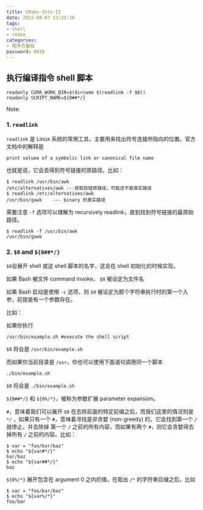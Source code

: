 ```yaml
---
title: CMake-Into-II
date: 2022-08-07 13:23:16
tags:
- shell
- cmake
categories:
- 程序员基础
password: 0418
---
```


## 执行编译指令 shell 脚本

```shell
readonly CURR_WORK_DIR=$(dirname $(readlink -f $0))
readonly SCRIPT_NAME=${0##*/}
```

Note:

### 1. `readlink`

`readlink` 是 Linux 系统的常用工具，主要用来找出符号连接所指向的位置。官方文档中的解释是

```textile
print valuee of a symbolic link or canonical file name
```

也就是说，它会去得到符号链接的原路径。比如：

```shell
$ readlink /usr/bin/awk
/etc/alternatives/awk ---获取软链原路径，可能还不是真实路径
$ readlink /etc/alternatives/awk
/usr/bin/gawk    --- binary 的真实路径
```

需要注意 `-f` 选项可以理解为 recursively readlink，直到找到符号链接的最原始路径。

```shell
$ readlink -f /usr/bin/awk
/usr/bin/gawk
```

### 2. `$0` and `${0##*/}`

`$0`会展开 shell 或这 shell 脚本的名字，这会在 shell 初始化的时候实现。

如果 Bash 被文件 command invoke， `$0` 被设定为文件名

如果 Bash 启动是使用 `-c` 选项，则 `$0` 被设定为那个字符串执行时的第一个入参，前提是有一个参数存在。

比如：

如果你执行

```shell
/usr/bin/example.sh #execute the shell script
```

`$0` 将会是 `/usr/bin/example.sh`

而如果你当前目录是 `/usr`，你也可以使用下面语句调用同一个脚本

```shell
./bin/example.sh
```

`$0` 将会是 `./bin/example.sh`

`${0##*/}` 和 `${0%/*}`，被称为参数扩展 parameter expansion。

`#`，意味着我们可以展开 `$0` 在去除前面的特定前缀之后，而我们这里的情况则是 `*/` ，如果只有一个 `#`，意味着寻找是非贪婪 (non-greedy) 的，它会找到第一个 `/` 就停止，并去除掉 第一个 `/` 之前的所有内容，而如果有两个 `#`，则它会贪婪得去掉所有 `/` 之前的内容。比如：

```shell
$ var = "foo/bar/baz"
$ echo "${var#*/}"
bar/baz
$ echo "${var##*/}"
baz
```

`${0%/*}` 展开包含在 argument 0 之内的值，在取出 `/*` 的字符串后缀之后，比如

```shell
$ var = "foo/bar/baz"
$ echo "${var%/*}"
foo/bar
```

